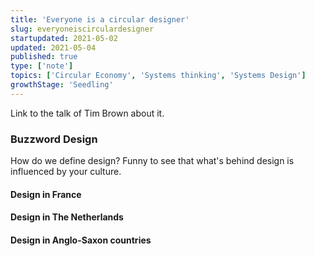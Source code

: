 ```yaml
---
title: 'Everyone is a circular designer'
slug: everyoneiscirculardesigner
startupdated: 2021-05-02
updated: 2021-05-04
published: true
type: ['note']
topics: ['Circular Economy', 'Systems thinking', 'Systems Design']
growthStage: 'Seedling'
---
```


Link to the talk of Tim Brown about it. 

### Buzzword Design 

How do we define design? 
Funny to see that what's behind design is influenced by your culture. 

#### Design in France 
#### Design in The Netherlands 
#### Design in Anglo-Saxon countries 